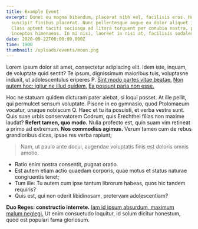 ```yaml
---
title: Example Event
excerpt: Donec eu magna bibendum, placerat nibh vel, facilisis eros. Nullam
  suscipit finibus placerat. Nunc pellentesque augue eu dolor aliquet iaculis.
  Class aptent taciti sociosqu ad litora torquent per conubia nostra, per
  inceptos himenaeos. In mi nisi, laoreet in nisi at, facilisis sodales ante.
date: 2020-09-22T00:00:00.000Z
time: 1900
thumbnail: /uploads/events/moon.png
---
```


Lorem ipsum dolor sit amet, consectetur adipiscing elit. Idem iste, inquam, de voluptate quid sentit? Te ipsum, dignissimum maioribus tuis, voluptasne induxit, ut adolescentulus eriperes P. [Sint modo partes vitae beatae.](http://loripsum.net/) [Non autem hoc: igitur ne illud quidem.](http://loripsum.net/) [Ea possunt paria non esse.](http://loripsum.net/)

Hoc ne statuam quidem dicturam pater aiebat, si loqui posset. At ille pellit, qui permulcet sensum voluptate. Pisone in eo gymnasio, quod Ptolomaeum vocatur, unaque nobiscum Q. Haec et tu ita posuisti, et verba vestra sunt. Quis suae urbis conservatorem Codrum, quis Erechthei filias non maxime laudat? **Refert tamen, quo modo.** Nulla profecto est, quin suam vim retineat a primo ad extremum. **Nos commodius agimus.** Verum tamen cum de rebus grandioribus dicas, ipsae res verba rapiunt;

> Nam, ut paulo ante docui, augendae voluptatis finis est doloris omnis amotio.

- Ratio enim nostra consentit, pugnat oratio.
- Est autem etiam actio quaedam corporis, quae motus et status naturae congruentis tenet;
- Tum ille: Tu autem cum ipse tantum librorum habeas, quos hic tandem requiris?
- Quis est, qui non oderit libidinosam, protervam adolescentiam?

**Duo Reges: constructio interrete.** [Iam id ipsum absurdum, maximum malum neglegi.](http://loripsum.net/) Ut enim consuetudo loquitur, id solum dicitur honestum, quod est populari fama gloriosum.
